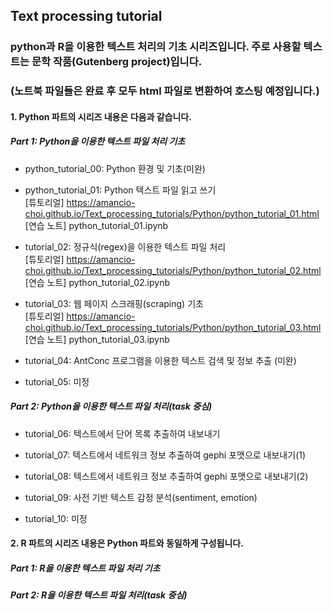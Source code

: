 ## Text processing tutorial

### python과 R을 이용한 텍스트 처리의 기초 시리즈입니다. 주로 사용할 텍스트는 문학 작품(Gutenberg project)입니다.
### (노트북 파일들은 완료 후 모두 html 파일로 변환하여 호스팅 예정입니다.)

#### 1. Python 파트의 시리즈 내용은 다음과 같습니다.
##### Part 1: Python을 이용한 텍스트 파일 처리 기초<br>
- python_tutorial_00: Python 환경 및 기초(미완)

- python_tutorial_01: Python 텍스트 파일 읽고 쓰기<br>
[튜토리얼] <https://amancio-choi.github.io/Text_processing_tutorials/Python/python_tutorial_01.html><br>
[연습 노트] python_tutorial_01.ipynb

- tutorial_02: 정규식(regex)을 이용한 텍스트 파일 처리<br>
[튜토리얼] <https://amancio-choi.github.io/Text_processing_tutorials/Python/python_tutorial_02.html><br>
[연습 노트] python_tutorial_02.ipynb

- tutorial_03: 웹 페이지 스크래핑(scraping) 기초<br>
[튜토리얼] <https://amancio-choi.github.io/Text_processing_tutorials/Python/python_tutorial_03.html><br>
[연습 노트] python_tutorial_03.ipynb

- tutorial_04: AntConc 프로그램을 이용한 텍스트 검색 및 정보 추출 (미완)

- tutorial_05: 미정

##### Part 2: Python을 이용한 텍스트 파일 처리(task 중심)<br>
- tutorial_06: 텍스트에서 단어 목록 추출하여 내보내기

- tutorial_07: 텍스트에서 네트워크 정보 추출하여 gephi 포맷으로 내보내기(1)

- tutorial_08: 텍스트에서 네트워크 정보 추출하여 gephi 포맷으로 내보내기(2)

- tutorial_09: 사전 기반 텍스트 감정 분석(sentiment, emotion)

- tutorial_10: 미정


#### 2. R 파트의 시리즈 내용은 Python 파트와 동일하게 구성됩니다.
##### Part 1: R을 이용한 텍스트 파일 처리 기초
##### Part 2: R을 이용한 텍스트 파일 처리(task 중심)
